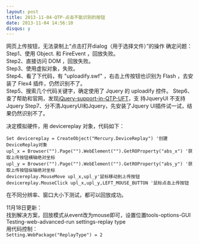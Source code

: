 ```yaml
---
layout: post
title: 2013-11-04-QTP-点击不能识别的按钮
date: 2013-11-04 14:56:10
disqus: y
---
```


网页上传按钮，无法录制上“点击打开dialog（用于选择文件）”的操作
确定问题：
Step1、使用 Object. 和 FireEvent ，回放失败。  
Step2、直接访问 DOM ，回放失败。  
Step3、使用虚拟对象，失败。  
Step4、看了下代码，有 "uploadify.swf" ，右击上传按钮也识别为 Flash ，去安装了 Flex4 插件，仍然识别不了。  
Step5、搜索几个代码关键字，确定使用了 Jquery 的 uploadify 控件。
Step6、查了帮助和官网，发现[jQuery-support-in-QTP-UFT](http://h30499.www3.hp.com/t5/Functional-Testing-QTP-Support/jQuery-support-in-QTP-UFT/ta-p/5932755)，支 持JqueryUI 不支持 Jquery 
Step7、分不清JqueryUI和Jquery，先安装了Jquery UI插件试一试，结果仍然识别不了。

决定模拟硬件，用 devicereplay 对象，代码如下：
```
Set devicereplay = CreateObject("Mercury.DeviceReplay") '创建DeviceReplay对象  
upl_x = Browser("").Page("").WebElement("").GetROProperty("abs_x") '获取上传按钮横轴绝对坐标  
upl_y = Browser("").Page("").WebElement("").GetROProperty("abs_y") '获取上传按钮纵轴绝对坐标  
devicereplay.MouseMove upl_x,upl_y'鼠标移动到上传按钮  
devicereplay.MouseClick upl_x,upl_y,LEFT_MOUSE_BUTTON '鼠标点击上传按钮  
```
在不同分辨率、窗口大小下测试，都可以回放成功。  

11月18日更新：  
找到解决方案，回放模式从event改为mouse即可，设置位置tools-options-GUI Testing-web-advanced-run settings-replay type  
用代码控制：  
`Setting.WebPackage("ReplayType") = 2`
